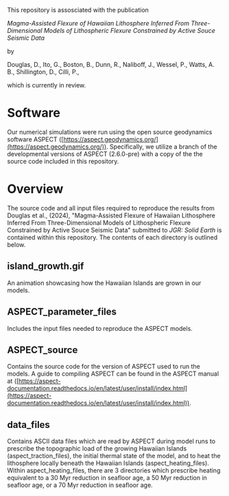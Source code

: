 This repository is assosciated with the publication

*Magma-Assisted Flexure of Hawaiian Lithosphere Inferred From Three-Dimensional Models of Lithospheric Flexure Constrained by Active Souce Seismic Data*

by

Douglas, D.,
Ito, G.,
Boston, B.,
Dunn, R.,
Naliboff, J.,
Wessel, P.,
Watts, A. B.,
Shillington, D.,
Cilli, P.,

which is currently in review.

# Software
Our numerical simulations were run using the open source geodynamics software ASPECT ([https://aspect.geodynamics.org/](https://aspect.geodynamics.org/)). Specifically, we utilize a branch of the developmental versions of ASPECT (2.6.0-pre) with a copy of the the source code included in this repository.

# Overview
The source code and all input files required to reproduce the results from Douglas et al., (2024), "Magma-Assisted Flexure of Hawaiian Lithosphere Inferred From Three-Dimensional Models of Lithospheric Flexure Constrained by Active Souce Seismic Data" submitted to *JGR: Solid Earth* is contained within this repository. The contents of each directory is outlined below.

## island_growth.gif
An animation showcasing how the Hawaiian Islands are grown in our models.

## ASPECT_parameter_files
Includes the input files needed to reproduce the ASPECT models.

## ASPECT_source
Contains the source code for the version of ASPECT used to run the models. A guide to compiling ASPECT can be found in the ASPECT manual at ([https://aspect-documentation.readthedocs.io/en/latest/user/install/index.html](https://aspect-documentation.readthedocs.io/en/latest/user/install/index.html)).

## data_files
Contains ASCII data files which are read by ASPECT during model runs to prescribe the topographic load of the growing Hawaiian Islands (aspect_traction_files), the initial thermal state of the model, and to heat the lithosphere locally beneath the Hawaiian Islands (aspect_heating_files). Within aspect_heating_files, there are 3 directories which prescribe heating equivalent to a 30 Myr reduction in seafloor age, a 50 Myr reduction in seafloor age, or a 70 Myr reduction in seafloor age.
